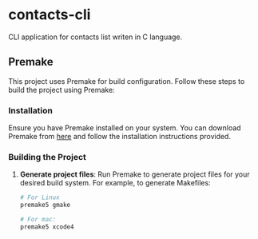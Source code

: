 # contacts-cli
CLI application for contacts list writen in C language.

## Premake

This project uses Premake for build configuration. Follow these steps to build the project using Premake:

### Installation

Ensure you have Premake installed on your system. You can download Premake from [here](https://premake.github.io) and follow the installation instructions provided.

### Building the Project

1. **Generate project files**: Run Premake to generate project files for your desired build system. For example, to generate Makefiles:
   
   ```bash
   # For Linux
   premake5 gmake
   ```
   
   
   ```bash
   # For mac: 
   premake5 xcode4
   ```
